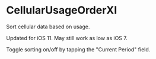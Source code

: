 CellularUsageOrderXI
==================

Sort cellular data based on usage.

Updated for iOS 11. May still work as low as iOS 7.

Toggle sorting on/off by tapping the "Current Period" field.
